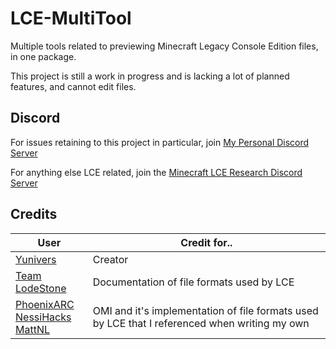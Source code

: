 # LCE-MultiTool

Multiple tools related to previewing Minecraft Legacy Console Edition files, in one package. 

This project is still a work in progress and is lacking a lot of planned features, and cannot edit files.

## Discord
For issues retaining to this project in particular, join [My Personal Discord Server](https://discord.gg/aY2WFGPBBB)

For anything else LCE related, join the [Minecraft LCE Research Discord Server](https://discord.gg/npYffFEhss)

## Credits
|User| Credit for..|
|--|--|
| [Yunivers](https://github.com/AITYunivers)| Creator |
| [Team LodeStone](https://team-lodestone.github.io/)| Documentation of file formats used by LCE |
| [PhoenixARC](https://github.com/PhoenixARC)<br/>[NessiHacks](https://github.com/NessieHax)<br/>[MattNL](https://github.com/MattN-L) | OMI and it's implementation of file formats used by LCE that I referenced when writing my own |
